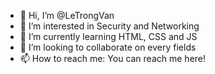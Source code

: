 - 👋 Hi, I’m @LeTrongVan
- 👀 I’m interested in Security and Networking
- 🌱 I’m currently learning HTML, CSS and JS
- 💞️ I’m looking to collaborate on every fields
- 📫 How to reach me: You can reach me here!

<!---
LeTrongVan/LeTrongVan is a ✨ special ✨ repository because its `README.md` (this file) appears on your GitHub profile.
You can click the Preview link to take a look at your changes.
--->
